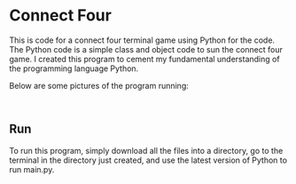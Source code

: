 # Connect Four
This is code for a connect four terminal game using Python for the code. The Python code is a simple class and object code to sun the connect four game. I created this program to cement my fundamental understanding of the programming language Python.

Below are some pictures of the program running: 

![]()

![]()

## Run
To run this program, simply download all the files into a directory, go to the terminal in the directory just created, and use the latest version of Python to run main.py.

